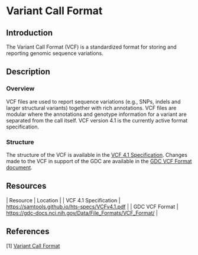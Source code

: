# Variant Call Format #
## Introduction ##
The Variant Call Format (VCF) is a standardized format for storing and reporting genomic sequence variations.
## Description ##
### Overview ###
VCF files are used to report sequence variations (e.g., SNPs, indels and larger structural variants) together with rich annotations. VCF files are modular where the annotations and genotype information for a variant are separated from the call itself. VCF version 4.1 is the currently active format specification.
### Structure ###
The structure of the VCF is available in the [VCF 4.1 Specification](https://samtools.github.io/hts-specs/VCFv4.1.pdf). Changes made to the VCF in support of the GDC are available in the [GDC VCF Format document](https://gdc-docs.nci.nih.gov/Data/File_Formats/VCF_Format/).
## Resources ##
| Resource | Location |
| VCF 4.1 Specification | https://samtools.github.io/hts-specs/VCFv4.1.pdf |
| GDC VCF Format |  https://gdc-docs.nci.nih.gov/Data/File_Formats/VCF_Format/ | 
## References ##
[1] [Variant Call Format](https://wiki.nci.nih.gov/display/TCGA/Variant+Call+Format)
